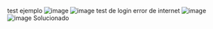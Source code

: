 test ejemplo
![image](https://github.com/user-attachments/assets/f5da4931-65d2-4c9b-b324-9c81c70295ec)
![image](https://github.com/user-attachments/assets/d96b43e1-0d37-495f-ab09-71f51c0a8c97)
test de login
error de internet
![image](https://github.com/user-attachments/assets/b25c6f17-92d5-460d-882b-520f64be4634)
![image](https://github.com/user-attachments/assets/745d9fd5-57a2-4780-af43-6004dc4b52af)
Solucionado


